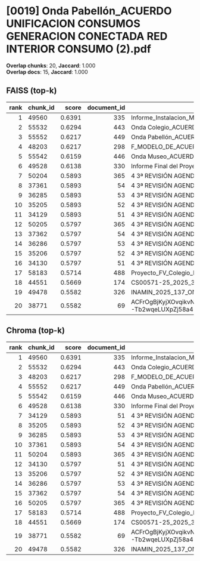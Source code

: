 # [0019] Onda Pabellón_ACUERDO UNIFICACION CONSUMOS GENERACION CONECTADA RED INTERIOR CONSUMO (2).pdf

**Overlap chunks**: 20, **Jaccard**: 1.000  
**Overlap docs**: 15, **Jaccard**: 1.000

## FAISS (top-k)
rank | chunk_id | score | document_id | title
---:|---|---:|---:|---
1 | 49560 | 0.6391 | 335 | Informe_Instalacion_Museo_Onda_Extendido.docx
2 | 55532 | 0.6294 | 443 | Onda Colegio_ACUERDO SOLICITUD AYC AUTOCONSUMO RED INTERIOR DISTINTOS TITULARES (2).pdf
3 | 55552 | 0.6217 | 449 | Onda Pabellón_ACUERDO SOLICITUD AYC AUTOCONSUMO RED INTERIOR DISTINTOS TITULARES (2).pdf
4 | 48203 | 0.6217 | 298 | F_MODELO_DE_ACUERDO_SOL_AYC_RED_INTERIOR_PARA_AUTOCONSUMO_PROYECTO_PABELLON.pdf
5 | 55542 | 0.6159 | 446 | Onda Museo_ACUERDO SOLICITUD AYC AUTOCONSUMO RED INTERIOR DISTINTOS TITULARES (2).pdf
6 | 49528 | 0.6138 | 330 | Informe Final del Proyecto Museu del Taullel.pdf
7 | 50204 | 0.5893 | 365 | 4 3ª REVISIÓN AGENDA URBANA ONDA 2030_VF_infog.pdf
8 | 37361 | 0.5893 | 54 | 4 3ª REVISIÓN AGENDA URBANA ONDA 2030_VF_infog.pdf
9 | 36285 | 0.5893 | 53 | 4 3ª REVISIÓN AGENDA URBANA ONDA 2030_VF_infog (3).pdf
10 | 35205 | 0.5893 | 52 | 4 3ª REVISIÓN AGENDA URBANA ONDA 2030_VF_infog (2).pdf
11 | 34129 | 0.5893 | 51 | 4 3ª REVISIÓN AGENDA URBANA ONDA 2030_VF_infog (1).pdf
12 | 50205 | 0.5797 | 365 | 4 3ª REVISIÓN AGENDA URBANA ONDA 2030_VF_infog.pdf
13 | 37362 | 0.5797 | 54 | 4 3ª REVISIÓN AGENDA URBANA ONDA 2030_VF_infog.pdf
14 | 36286 | 0.5797 | 53 | 4 3ª REVISIÓN AGENDA URBANA ONDA 2030_VF_infog (3).pdf
15 | 35206 | 0.5797 | 52 | 4 3ª REVISIÓN AGENDA URBANA ONDA 2030_VF_infog (2).pdf
16 | 34130 | 0.5797 | 51 | 4 3ª REVISIÓN AGENDA URBANA ONDA 2030_VF_infog (1).pdf
17 | 58183 | 0.5714 | 488 | Proyecto_FV_Colegio_Monteblanco_F.pdf
18 | 44551 | 0.5669 | 174 | CS00571-25_2025_3_18_6_35444_FIRMADO proyecto.pdf
19 | 49478 | 0.5582 | 326 | INAMIN_2025_137_ONDA_ValoraciAn_-DEFINITIVO.pdf
20 | 38771 | 0.5582 | 69 | ACFrOgBjKyjXOvqikvNzAa4vflYqDesg33cfdyzITq51eP_XFYMcfb12bmvoKg9zEk6oBf0ZqnM1w3pH23NhkPVN_6QcQ9vrtmsrfC-Tb2wqeLUXpZj58a4H

## Chroma (top-k)
rank | chunk_id | score | document_id | title
---:|---|---:|---:|---
1 | 49560 | 0.6391 | 335 | Informe_Instalacion_Museo_Onda_Extendido.docx
2 | 55532 | 0.6294 | 443 | Onda Colegio_ACUERDO SOLICITUD AYC AUTOCONSUMO RED INTERIOR DISTINTOS TITULARES (2).pdf
3 | 48203 | 0.6217 | 298 | F_MODELO_DE_ACUERDO_SOL_AYC_RED_INTERIOR_PARA_AUTOCONSUMO_PROYECTO_PABELLON.pdf
4 | 55552 | 0.6217 | 449 | Onda Pabellón_ACUERDO SOLICITUD AYC AUTOCONSUMO RED INTERIOR DISTINTOS TITULARES (2).pdf
5 | 55542 | 0.6159 | 446 | Onda Museo_ACUERDO SOLICITUD AYC AUTOCONSUMO RED INTERIOR DISTINTOS TITULARES (2).pdf
6 | 49528 | 0.6138 | 330 | Informe Final del Proyecto Museu del Taullel.pdf
7 | 34129 | 0.5893 | 51 | 4 3ª REVISIÓN AGENDA URBANA ONDA 2030_VF_infog (1).pdf
8 | 35205 | 0.5893 | 52 | 4 3ª REVISIÓN AGENDA URBANA ONDA 2030_VF_infog (2).pdf
9 | 36285 | 0.5893 | 53 | 4 3ª REVISIÓN AGENDA URBANA ONDA 2030_VF_infog (3).pdf
10 | 37361 | 0.5893 | 54 | 4 3ª REVISIÓN AGENDA URBANA ONDA 2030_VF_infog.pdf
11 | 50204 | 0.5893 | 365 | 4 3ª REVISIÓN AGENDA URBANA ONDA 2030_VF_infog.pdf
12 | 34130 | 0.5797 | 51 | 4 3ª REVISIÓN AGENDA URBANA ONDA 2030_VF_infog (1).pdf
13 | 35206 | 0.5797 | 52 | 4 3ª REVISIÓN AGENDA URBANA ONDA 2030_VF_infog (2).pdf
14 | 36286 | 0.5797 | 53 | 4 3ª REVISIÓN AGENDA URBANA ONDA 2030_VF_infog (3).pdf
15 | 37362 | 0.5797 | 54 | 4 3ª REVISIÓN AGENDA URBANA ONDA 2030_VF_infog.pdf
16 | 50205 | 0.5797 | 365 | 4 3ª REVISIÓN AGENDA URBANA ONDA 2030_VF_infog.pdf
17 | 58183 | 0.5714 | 488 | Proyecto_FV_Colegio_Monteblanco_F.pdf
18 | 44551 | 0.5669 | 174 | CS00571-25_2025_3_18_6_35444_FIRMADO proyecto.pdf
19 | 38771 | 0.5582 | 69 | ACFrOgBjKyjXOvqikvNzAa4vflYqDesg33cfdyzITq51eP_XFYMcfb12bmvoKg9zEk6oBf0ZqnM1w3pH23NhkPVN_6QcQ9vrtmsrfC-Tb2wqeLUXpZj58a4H
20 | 49478 | 0.5582 | 326 | INAMIN_2025_137_ONDA_ValoraciAn_-DEFINITIVO.pdf

